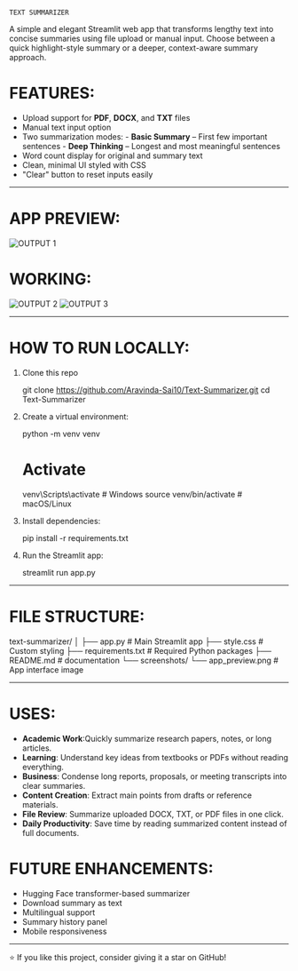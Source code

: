                                                                                       TEXT SUMMARIZER
                                                                                    
  A simple and elegant Streamlit web app that transforms lengthy text into concise summaries using file upload or manual input.
  Choose between a quick highlight-style summary or a deeper, context-aware summary approach.

# FEATURES:
-  Upload support for **PDF**, **DOCX**, and **TXT** files
-  Manual text input option
-  Two summarization modes:
       - **Basic Summary** – First few important sentences
       - **Deep Thinking** – Longest and most meaningful sentences
-   Word count display for original and summary text
-   Clean, minimal UI styled with CSS
-  "Clear" button to reset inputs easily
---

# APP PREVIEW:

![OUTPUT 1](https://github.com/user-attachments/assets/dbd4dc49-2eef-477d-b055-08c8cd4054d0)

# WORKING:
![OUTPUT 2](https://github.com/user-attachments/assets/c59ef065-dc9f-4d74-88af-0eae5c935aff)
![OUTPUT 3](https://github.com/user-attachments/assets/a8a96141-eb40-4ea2-ad94-6199ef500bdc)

---

# HOW TO RUN LOCALLY:
1. Clone this repo

   git clone https://github.com/Aravinda-Sai10/Text-Summarizer.git
   cd Text-Summarizer

2. Create a virtual environment:
   
   python -m venv venv
   # Activate
   venv\Scripts\activate   # Windows
   source venv/bin/activate  # macOS/Linux
   
3. Install dependencies:
   
   pip install -r requirements.txt

4. Run the Streamlit app:
   
   streamlit run app.py

---

# FILE STRUCTURE:

text-summarizer/
│
├── app.py                  # Main Streamlit app
├── style.css               # Custom styling
├── requirements.txt        # Required Python packages
├── README.md               # documentation
└── screenshots/
    └── app_preview.png     # App interface image
    
---
# USES:

- **Academic Work**:Quickly summarize research papers, notes, or long articles.
- **Learning**: Understand key ideas from textbooks or PDFs without reading everything.
- **Business**: Condense long reports, proposals, or meeting transcripts into clear summaries.
- **Content Creation**: Extract main points from drafts or reference materials.
- **File Review**: Summarize uploaded DOCX, TXT, or PDF files in one click.
- **Daily Productivity**: Save time by reading summarized content instead of full documents.

# FUTURE ENHANCEMENTS:

-  Hugging Face transformer-based summarizer
-  Download summary as text
-  Multilingual support
-  Summary history panel
-  Mobile responsiveness

---

⭐ If you like this project, consider giving it a star on GitHub!
